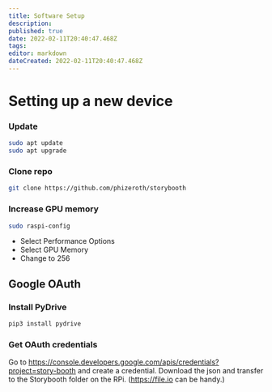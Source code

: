 ```yaml
---
title: Software Setup
description: 
published: true
date: 2022-02-11T20:40:47.468Z
tags: 
editor: markdown
dateCreated: 2022-02-11T20:40:47.468Z
---
```


# Setting up a new device

### Update
```bash
sudo apt update
sudo apt upgrade
```

### Clone repo
```bash
git clone https://github.com/phizeroth/storybooth
```

### Increase GPU memory
```bash
sudo raspi-config
```
- Select Performance Options
- Select GPU Memory
- Change to 256

## Google OAuth

### Install PyDrive
```bash
pip3 install pydrive
```

### Get OAuth credentials
Go to https://console.developers.google.com/apis/credentials?project=story-booth and create a credential. Download the json and transfer to the Storybooth folder on the RPi. (https://file.io can be handy.)

